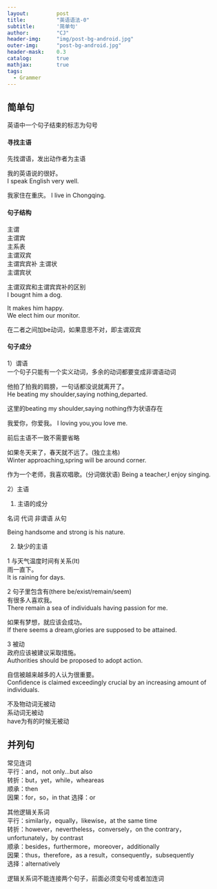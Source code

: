 ```yaml
---
layout: 		post
title: 			"英语语法-0"
subtitle: 		'简单句'
author: 		"CJ"
header-img: 	"img/post-bg-android.jpg"
outer-img:		"post-bg-android.jpg"
header-mask: 	0.3
catalog: 		true
mathjax: 		true
tags:
  - Grammer
---
```

## 简单句
英语中一个句子结束的标志为句号
#### 寻找主语
先找谓语，发出动作者为主语

我的英语说的很好。    
I speak English very well.

我家住在重庆。
I live in Chongqing.

#### 句子结构

主谓  
主谓宾  
主系表  
主谓双宾  
主谓宾宾补
主谓状  
主谓宾状

主谓双宾和主谓宾宾补的区别  
I bougnt him a dog.
  
It makes him happy.  
We elect him our monitor.

在二者之间加be动词，如果意思不对，即主谓双宾

#### 句子成分
1）谓语  
一个句子只能有一个实义动词，多余的动词都要变成非谓语动词  

他拍了拍我的肩膀，一句话都没说就离开了。  
He beating my shoulder,saying nothing,departed.

这里的beating my shoulder,saying nothing作为状语存在

我爱你，你爱我。
I loving you,you love me.

前后主语不一致不需要省略

如果冬天来了，春天就不远了。(独立主格)  
Winter approaching,spring will be around corner.

作为一个老师，我喜欢唱歌。(分词做状语)
Being a teacher,I enjoy singing.

2）主语
1. 主语的成分  

名词
代词
非谓语
从句

Being handsome and strong is his nature.

2. 缺少的主语

1 与天气温度时间有关系(It)  
雨一直下。  
It is raining for days.

2 句子里包含有(there be/exist/remain/seem)  
有很多人喜欢我。  
There remain a sea of individuals having passion for me.

如果有梦想，就应该会成功。  
If there seems a dream,glories are supposed to be attained.

3 被动  
政府应该被建议采取措施。  
Authorities should be proposed to adopt action.

自信被越来越多的人认为很重要。  
Confidence is claimed exceedingly crucial by an increasing amount of individuals.

不及物动词无被动  
系动词无被动  
have为有的时候无被动


## 并列句
常见连词    
平行：and，not only...but also  
转折：but，yet，while，wheareas  
顺承：then  
因果：for，so，in that
选择：or

其他逻辑关系词  
平行：similarly，equally，likewise，at the same time  
转折：however，nevertheless，conversely，on the contrary，unfortunately，by contrast  
顺承：besides，furthermore，moreover，additionally  
因果：thus，therefore，as a result，consequently，subsequently  
选择：alternatively

逻辑关系词不能连接两个句子，前面必须变句号或者加连词
